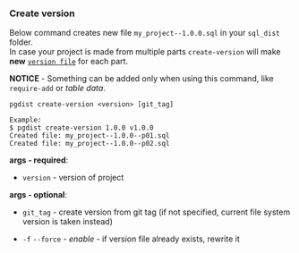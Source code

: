### Create version

Below command creates new file `my_project--1.0.0.sql` in your `sql_dist` folder.  
In case your project is made from multiple parts `create-version` will make **new** [`version file`](../../project_files/version.md) for each part.

**NOTICE** - Something can be added only when using this command, like `require-add` or *table data*.

```
pgdist create-version <version> [git_tag]

Example:
$ pgdist create-version 1.0.0 v1.0.0
Created file: my_project--1.0.0--p01.sql
Created file: my_project--1.0.0--p02.sql
```

**args - required**:

- `version` - version of project

**args - optional**:

- `git_tag` - create version from git tag (if not specified, current file system version is taken instead)

- `-f` `--force` - *enable* - if version file already exists, rewrite it
